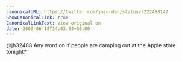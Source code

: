 ```yaml
---
canonicalURL: https://twitter.com/jmjordan/status/2222488147
ShowCanonicalLink: true
CanonicalLinkText: View original on
date: 2009-06-18T14:03:04+00:00
---
```

@jh32488 Any word on if people are camping out at the Apple store tonight?